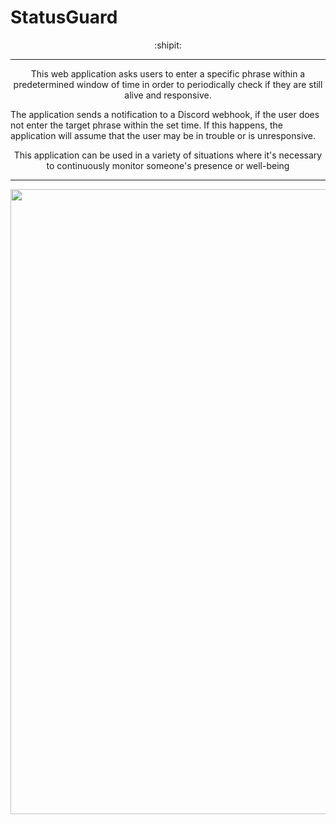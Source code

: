 # StatusGuard


<p align="center">
  :shipit:
</p>

<hr>
<p align="center">
  This web application asks users to enter a specific phrase within a predetermined window of time in order to periodically check if they are still alive and responsive.
  
  The application sends a notification to a Discord webhook, if the
            user does not enter the target phrase within the set time. If this
            happens, the application will assume that the user may be in trouble
            or is unresponsive.
</p>
<p align="center">
This application can be used in a variety of situations where it's necessary to continuously monitor someone's presence or well-being
</p>
<hr>


<p align="center">
    <img src="https://i.imgur.com/slh2C7M.png" width="1000">
</p>
